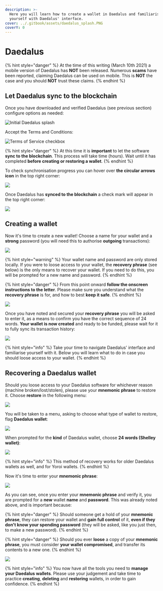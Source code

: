 ```yaml
---
description: >-
  Here you will learn how to create a wallet in Daedalus and familiarise
  yourself with Daedalus' interface.
cover: ../.gitbook/assets/daedalus_splash.PNG
coverY: 0
---
```


# Daedalus

{% hint style="danger" %}
At the time of this writing (March 10th 2021) a mobile version of Daedalus has **NOT** been released. Numerous **scams** have been reported, claiming Daedalus can be used on mobile. This is **NOT** the case and you should **NOT** trust these claims. &#x20;
{% endhint %}

## Let Daedalus sync to the blockchain

Once you have downloaded and verified Daedalus (see previous section) configure options as needed:

![Initial Daedalus splash](../.gitbook/assets/Daedalus\_options\_init.png)

Accept the Terms and Conditions:

![Terms of Service checkbox](../.gitbook/assets/Daedalus\_TandC\_accept.png)

{% hint style="danger" %}
At this time it is **important** to let the software **sync to the blockchain**. This process will take time (hours). Wait until it has completed **before creating or restoring a wallet**.
{% endhint %}

To check synchronisation progress you can hover over **the circular arrows icon** in the top right corner:

![](../.gitbook/assets/Daedalus\_let\_sync.png)

Once Daedalus has **synced to the blockchain** a check mark will appear in the top right corner:

![](../.gitbook/assets/daedalus\_sync\_done.png)

## Creating a wallet

Now it's time to create a new wallet! Choose a name for your wallet and a **strong** password (you will need this to authorise **outgoing** transactions):&#x20;

![](../.gitbook/assets/daedalus\_create\_wallet.png)

{% hint style="warning" %}
Your wallet name and password are only stored locally. If you were to loose access to your wallet, the **recovery phrase** (see below) is the only means to recover your wallet. If you need to do this, you will be prompted for a new name and password. &#x20;
{% endhint %}

{% hint style="danger" %}
From this point onward **follow the onscreen instructions to the letter**. Please make sure you understand what the **recovery phrase** is for, and how to best **keep it safe**.
{% endhint %}

![](../.gitbook/assets/daedalus\_rec\_phrase\_disc.png)

Once you have noted and secured your **recovery phrase** you will be asked to enter it, as a means to confirm you have the correct sequence of 24 words. **Your wallet is now created** and ready to be funded, please wait for it to fully sync its transaction history:

![](../.gitbook/assets/daedalus\_wallet\_sync.png)

{% hint style="info" %}
Take your time to navigate Daedalus' interface and familiarise yourself with it. Below you will learn what to do in case you should loose access to your wallet.&#x20;
{% endhint %}

## Recovering a Daedalus wallet

Should you loose access to your Daedalus software for whichever reason (machine broken/lost/stolen), please use your **mnemonic phrase** to restore it. Choose **restore** in the following menu:

![](../.gitbook/assets/daedalus\_restore.PNG)

You will be taken to a menu, asking to choose what type of wallet to restore, flag **Daedalus wallet**:

![](../.gitbook/assets/daedalus\_restore\_type.PNG)

When prompted for the **kind** of Daedalus wallet, choose **24 words (Shelley wallet)**:

![](../.gitbook/assets/daedalus\_restore\_type\_2.PNG)

{% hint style="info" %}
This method of recovery works for older Daedalus wallets as well, and for Yoroi wallets. &#x20;
{% endhint %}

Now it's time to enter your **mnemonic phrase**:

![](../.gitbook/assets/daedalus\_restore\_phrase.PNG)

As you can see, once you enter your **mnemonic phrase** and verify it, you are prompted for a **new** wallet **name** and **password**. This was already noted above, and is important because:

{% hint style="danger" %}
Should someone get a hold of your **mnemonic phrase**, they can restore your wallet and **gain full control** of it, **even if they don't know your spending password** (they will be asked, like you just then, to make a new password).
{% endhint %}

{% hint style="danger" %}
Should you ever **loose** a copy of your **mnemonic phrase**, you must consider **your wallet compromised**, and transfer its contents to a new one.
{% endhint %}

![](../.gitbook/assets/daedalus\_restore\_config.PNG)

{% hint style="info" %}
You now have all the tools you need to **manage your Daedalus wallets**. Please use your judgement and take time to practice **creating**, **deleting** and **restoring** wallets, in order to gain confidence.
{% endhint %}
